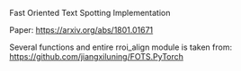 Fast Oriented Text Spotting Implementation

Paper: https://arxiv.org/abs/1801.01671

Several functions and entire rroi_align module is taken from:
https://github.com/jiangxiluning/FOTS.PyTorch
